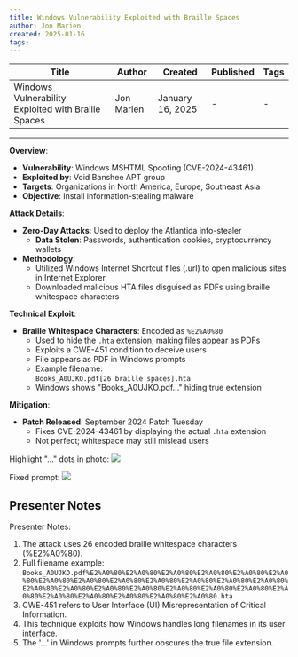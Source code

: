 ```yaml
---
title: Windows Vulnerability Exploited with Braille Spaces
author: Jon Marien
created: 2025-01-16
tags: 
---
```


| Title                                               | Author     | Created          | Published | Tags |
| --------------------------------------------------- | ---------- | ---------------- | --------- | ---- |
| Windows Vulnerability Exploited with Braille Spaces | Jon Marien | January 16, 2025 | \-        | \-   |

---

**Overview**:
- **Vulnerability**: Windows MSHTML Spoofing (CVE-2024-43461)
- **Exploited by**: Void Banshee APT group
- **Targets**: Organizations in North America, Europe, Southeast Asia
- **Objective**: Install information-stealing malware

**Attack Details**:
- **Zero-Day Attacks**: Used to deploy the Atlantida info-stealer
    - **Data Stolen**: Passwords, authentication cookies, cryptocurrency wallets
- **Methodology**:
    - Utilized Windows Internet Shortcut files (.url) to open malicious sites in Internet Explorer
    - Downloaded malicious HTA files disguised as PDFs using braille whitespace characters

**Technical Exploit**:
- **Braille Whitespace Characters**: Encoded as `%E2%A0%80`
    - Used to hide the `.hta` extension, making files appear as PDFs
    - Exploits a CWE-451 condition to deceive users
    - File appears as PDF in Windows prompts
	- Example filename:  
	    `Books_A0UJKO.pdf[26 braille spaces].hta`
	- Windows shows "Books_A0UJKO.pdf..." hiding true extension

**Mitigation**:
- **Patch Released**: September 2024 Patch Tuesday
    - Fixes CVE-2024-43461 by displaying the actual `.hta` extension
    - Not perfect; whitespace may still mislead users

Highlight "..." dots in photo:
![](Pasted%20image%2020240917141811.png)

Fixed prompt:
![](Pasted%20image%2020240917141830.png)
## Presenter Notes
Presenter Notes:

1. The attack uses 26 encoded braille whitespace characters (%E2%A0%80).
2. Full filename example:  `Books_A0UJKO.pdf%E2%A0%80%E2%A0%80%E2%A0%80%E2%A0%80%E2%A0%80%E2%A0%80%E2%A0%80%E2%A0%80%E2%A0%80%E2%A0%80%E2%A0%80%E2%A0%80%E2%A0%80%E2%A0%80%E2%A0%80%E2%A0%80%E2%A0%80%E2%A0%80%E2%A0%80%E2%A0%80%E2%A0%80%E2%A0%80%E2%A0%80%E2%A0%80%E2%A0%80%E2%A0%80.hta`
3. CWE-451 refers to User Interface (UI) Misrepresentation of Critical Information.
4. This technique exploits how Windows handles long filenames in its user interface.
5. The '...' in Windows prompts further obscures the true file extension.